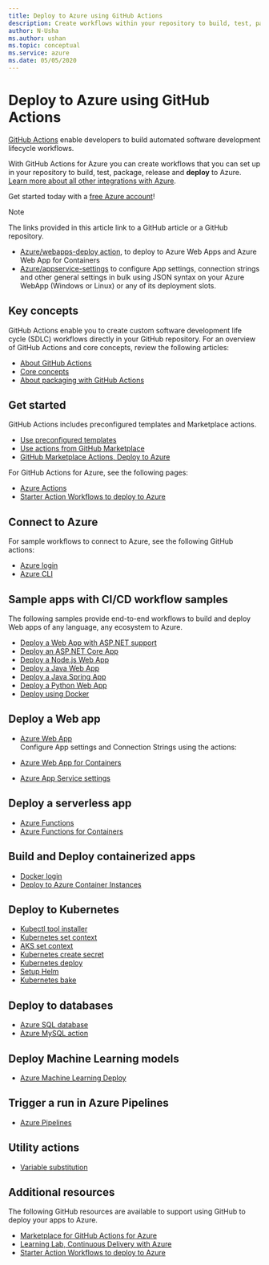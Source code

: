 ```yaml
---
title: Deploy to Azure using GitHub Actions
description: Create workflows within your repository to build, test, package, release and deploy to Azure. 
author: N-Usha 
ms.author: ushan 
ms.topic: conceptual
ms.service: azure 
ms.date: 05/05/2020
---
```



# Deploy to Azure using GitHub Actions

[GitHub Actions](https://help.github.com/articles/about-github-actions) enable developers to build automated software development lifecycle workflows.  

With GitHub Actions for Azure you can create workflows that you can set up in your repository to build, test, package, release and **deploy** to Azure. [Learn more about all other integrations with Azure](https://aka.ms/GitHubonAzure).

Get started today with a [free Azure account](https://azure.com/free/open-source)!

> [!NOTE]   
> The links provided in this article link to a GitHub article or a GitHub repository. 

- [Azure/webapps-deploy action](https://github.com/Azure/webapps-deploy), to deploy to Azure Web Apps and Azure Web App for Containers 
- [Azure/appservice-settings](https://github.com/Azure/appservice-settings) to configure App settings, connection strings and other general settings in bulk using JSON syntax on your Azure WebApp (Windows or Linux) or any of its deployment slots.



## Key concepts

GitHub Actions enable you to create custom software development life cycle (SDLC) workflows directly in your GitHub repository. For an overview of GitHub Actions and core concepts, review the following articles: 

- [About GitHub Actions](https://help.github.com/actions/getting-started-with-github-actions/about-github-actions)
- [Core concepts ](https://help.github.com/actions/getting-started-with-github-actions/core-concepts-for-github-actions)
- [About packaging with GitHub Actions](https://help.github.com/en/actions/publishing-packages-with-github-actions/about-packaging-with-github-actions)

## Get started 

GitHub Actions includes preconfigured templates and Marketplace actions. 

- [Use preconfigured templates](https://help.github.com/actions/getting-started-with-github-actions/starting-with-preconfigured-workflow-templates)  
- [Use actions from GitHub Marketplace](https://help.github.com/en/actions/getting-started-with-github-actions/using-actions-from-github-marketplace)  
- [GitHub Marketplace Actions, Deploy to Azure](https://github.com/marketplace?type=actions&query=Azure)  
  
For GitHub Actions for Azure, see the following pages: 
   
- [Azure Actions](https://github.com/marketplace?query=Azure&type=actions)  
- [Starter Action Workflows to deploy to Azure](https://github.com/Azure/actions-workflow-samples)


## Connect to Azure

For sample workflows to connect to Azure, see the following GitHub actions:  

- [Azure login](https://github.com/Azure/login)  
- [Azure CLI](https://github.com/Azure/CLI)  


## Sample apps with CI/CD workflow samples 

The following samples provide end-to-end workflows  to build and deploy Web apps of any language, any ecosystem to Azure. 

- [Deploy a Web App with ASP.NET support](https://github.com/Azure-Samples/dotnet-sample)  
- [Deploy an ASP.NET Core App](https://github.com/Azure-Samples/dotnet_core_sample)  
- [Deploy a Node.js Web App](https://github.com/Azure-Samples/node_express-App)  
- [Deploy a Java Web App](https://github.com/Azure-Samples/java-spring-petclinic)  
- [Deploy a Java Spring App](https://github.com/Azure-Samples/Java-application-petstore-ee7)  
- [Deploy a Python Web App](https://github.com/Azure-Samples/pythonSample_thecatsaidno)  
- [Deploy using Docker](https://github.com/Azure-Samples/Node_express_container)  


## Deploy a Web app

- [Azure Web App](https://github.com/Azure/webapps-deploy)  
Configure App settings and Connection Strings using the actions:

- [Azure Web App for Containers](https://github.com/Azure/webapps-container-deploy)  
- [Azure App Service settings](https://github.com/Azure/appservice-settings)  

## Deploy a serverless app

- [Azure Functions](https://github.com/Azure/functions-action)  
- [Azure Functions for Containers](https://github.com/Azure/webapps-container-deploy)  
 
## Build and Deploy containerized apps

- [Docker login](https://github.com/Azure/docker-login)  
- [Deploy to Azure Container Instances](https://github.com/Azure/aci-deploy)

## Deploy to Kubernetes

- [Kubectl tool installer](https://github.com/Azure/setup-kubectl)  
- [Kubernetes set context](https://github.com/Azure/k8s-set-context)  
- [AKS set context](https://github.com/Azure/aks-set-context)  
- [Kubernetes create secret](https://github.com/Azure/k8s-create-secret)  
- [Kubernetes deploy](https://github.com/Azure/k8s-deploy)  
- [Setup Helm](https://github.com/Azure/setup-helm)  
- [Kubernetes bake](https://github.com/Azure/k8s-bake)  

## Deploy to databases

- [Azure SQL database](https://github.com/Azure/sql-action)  
- [Azure MySQL action](https://github.com/Azure/mysql-action)  

## Deploy Machine Learning models

- [Azure Machine Learning Deploy](https://github.com/Azure/aml-deploy)  

## Trigger a run in Azure Pipelines

- [Azure Pipelines](https://github.com/Azure/pipelines)  
 
## Utility actions

- [Variable substitution](https://github.com/Microsoft/variable-substitution) 


## Additional resources

The following GitHub resources are available to support using GitHub to deploy your apps to Azure.  

- [Marketplace for GitHub Actions for Azure](https://github.com/marketplace?query=Azure&type=actions)
- [Learning Lab, Continuous Delivery with Azure](https://lab.github.com/githubtraining/github-actions:-continuous-delivery-with-azure)
- [Starter Action Workflows to deploy to Azure](https://github.com/Azure/actions-workflow-samples)
